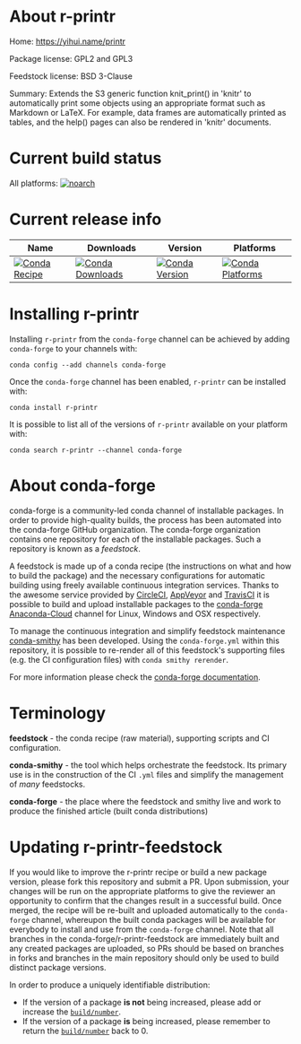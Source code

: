 About r-printr
==============

Home: https://yihui.name/printr

Package license: GPL2 and GPL3

Feedstock license: BSD 3-Clause

Summary: Extends the S3 generic function knit_print() in 'knitr' to automatically print some objects using an appropriate format such as Markdown or LaTeX. For example, data frames are automatically printed as tables, and the help() pages can also be rendered in 'knitr' documents.



Current build status
====================

All platforms:
[![noarch](https://img.shields.io/circleci/project/github/conda-forge/r-printr-feedstock/master.svg?label=noarch)](https://circleci.com/gh/conda-forge/r-printr-feedstock)

Current release info
====================

| Name | Downloads | Version | Platforms |
| --- | --- | --- | --- |
| [![Conda Recipe](https://img.shields.io/badge/recipe-r--printr-green.svg)](https://anaconda.org/conda-forge/r-printr) | [![Conda Downloads](https://img.shields.io/conda/dn/conda-forge/r-printr.svg)](https://anaconda.org/conda-forge/r-printr) | [![Conda Version](https://img.shields.io/conda/vn/conda-forge/r-printr.svg)](https://anaconda.org/conda-forge/r-printr) | [![Conda Platforms](https://img.shields.io/conda/pn/conda-forge/r-printr.svg)](https://anaconda.org/conda-forge/r-printr) |

Installing r-printr
===================

Installing `r-printr` from the `conda-forge` channel can be achieved by adding `conda-forge` to your channels with:

```
conda config --add channels conda-forge
```

Once the `conda-forge` channel has been enabled, `r-printr` can be installed with:

```
conda install r-printr
```

It is possible to list all of the versions of `r-printr` available on your platform with:

```
conda search r-printr --channel conda-forge
```


About conda-forge
=================

conda-forge is a community-led conda channel of installable packages.
In order to provide high-quality builds, the process has been automated into the
conda-forge GitHub organization. The conda-forge organization contains one repository
for each of the installable packages. Such a repository is known as a *feedstock*.

A feedstock is made up of a conda recipe (the instructions on what and how to build
the package) and the necessary configurations for automatic building using freely
available continuous integration services. Thanks to the awesome service provided by
[CircleCI](https://circleci.com/), [AppVeyor](https://www.appveyor.com/)
and [TravisCI](https://travis-ci.org/) it is possible to build and upload installable
packages to the [conda-forge](https://anaconda.org/conda-forge)
[Anaconda-Cloud](https://anaconda.org/) channel for Linux, Windows and OSX respectively.

To manage the continuous integration and simplify feedstock maintenance
[conda-smithy](https://github.com/conda-forge/conda-smithy) has been developed.
Using the ``conda-forge.yml`` within this repository, it is possible to re-render all of
this feedstock's supporting files (e.g. the CI configuration files) with ``conda smithy rerender``.

For more information please check the [conda-forge documentation](https://conda-forge.org/docs/).

Terminology
===========

**feedstock** - the conda recipe (raw material), supporting scripts and CI configuration.

**conda-smithy** - the tool which helps orchestrate the feedstock.
                   Its primary use is in the construction of the CI ``.yml`` files
                   and simplify the management of *many* feedstocks.

**conda-forge** - the place where the feedstock and smithy live and work to
                  produce the finished article (built conda distributions)


Updating r-printr-feedstock
===========================

If you would like to improve the r-printr recipe or build a new
package version, please fork this repository and submit a PR. Upon submission,
your changes will be run on the appropriate platforms to give the reviewer an
opportunity to confirm that the changes result in a successful build. Once
merged, the recipe will be re-built and uploaded automatically to the
`conda-forge` channel, whereupon the built conda packages will be available for
everybody to install and use from the `conda-forge` channel.
Note that all branches in the conda-forge/r-printr-feedstock are
immediately built and any created packages are uploaded, so PRs should be based
on branches in forks and branches in the main repository should only be used to
build distinct package versions.

In order to produce a uniquely identifiable distribution:
 * If the version of a package **is not** being increased, please add or increase
   the [``build/number``](https://conda.io/docs/user-guide/tasks/build-packages/define-metadata.html#build-number-and-string).
 * If the version of a package **is** being increased, please remember to return
   the [``build/number``](https://conda.io/docs/user-guide/tasks/build-packages/define-metadata.html#build-number-and-string)
   back to 0.
